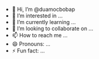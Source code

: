 - 👋 Hi, I’m @duamocbobap
- 👀 I’m interested in ...
- 🌱 I’m currently learning ...
- 💞️ I’m looking to collaborate on ...
- 📫 How to reach me ...
- 😄 Pronouns: ...
- ⚡ Fun fact: ...

<!---
duamocbobap/duamocbobap is a ✨ special ✨ repository because its `README.md` (this file) appears on your GitHub profile.
You can click the Preview link to take a look at your changes.
--->
